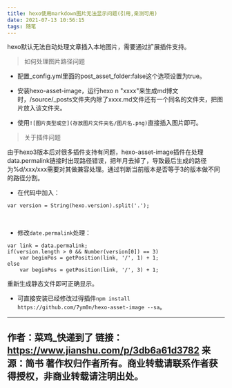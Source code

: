 ```yaml
---
title: hexo使用markdown图片无法显示问题(引用,亲测可用)
date: 2021-07-13 10:56:15
tags: 随笔
---
```


hexo默认无法自动处理文章插入本地图片，需要通过扩展插件支持。

> 如何处理图片路径问题

* 配置_config.yml里面的post_asset_folder:false这个选项设置为true。

* 安装hexo-asset-image，运行hexo n "xxxx"来生成md博文时，/source/_posts文件夹内除了xxxx.md文件还有一个同名的文件夹，把图片放入该文件夹。

* 使用`![图片类型或空](存放图片文件夹名/图片名.png)`直接插入图片即可。

> 关于插件问题

由于hexo3版本后对很多插件支持有问题，hexo-asset-image插件在处理data.permalink链接时出现路径错误，把年月去掉了，导致最后生成的路径为%d/xxx/xxx需要对其做兼容处理。通过判断当前版本是否等于3的版本做不同的路径分割。

* 在代码中加入：
```
var version = String(hexo.version).split('.');
```
&emsp;&emsp;

* 修改`date.permalink`处理：
```
var link = data.permalink;  
if(version.length > 0 && Number(version[0]) == 3) 
    var beginPos = getPosition(link, '/', 1) + 1; 
else 
    var beginPos = getPosition(link, '/', 3) + 1;
```
重新生成静态文件即可正确显示。

* 可直接安装已经修改过得插件`npm install https://github.com/7ym0n/hexo-asset-image --sa`。

-------------------------------
作者：菜鸡_快递到了
链接：https://www.jianshu.com/p/3db6a61d3782
来源：简书
著作权归作者所有。商业转载请联系作者获得授权，非商业转载请注明出处。
--------------------------------